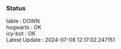 ### Status


table : DOWN  
hogwarts : OK  
icy-bot : OK  
Latest Update : 2024-07-08 12:17:02.247151
